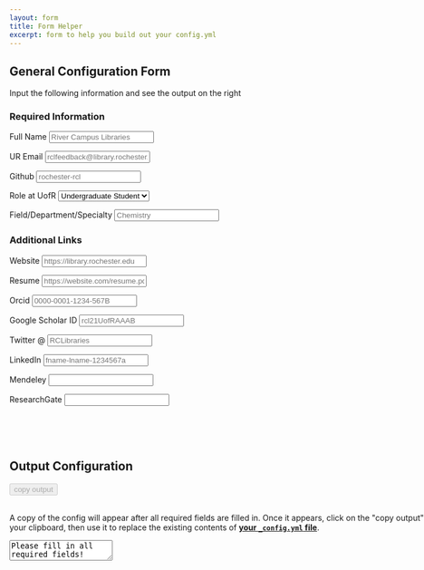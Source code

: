 ```yaml
---
layout: form
title: Form Helper
excerpt: form to help you build out your config.yml
---
```


<main style="width: 90vw;">
  <section id="input">
    <form id="config-form" onchange="submitConfig(); event.preventDefault();">
      <h2>General Configuration Form</h2>
      <p>Input the following information and see the output on the right</p>
      <section id="info">
        <h3>Required Information</h3>
        <p>
          <label for="name">Full Name </label>
          <input id="name" name="name" type="text" placeholder="River Campus Libraries" required>
        </p>
        <p>
          <label>UR Email </label>
          <input id="email" name="email" type="email" placeholder="rclfeedback@library.rochester.edu" required>
        </p>
        <p>
          <label for="github">Github </label>
          <input id="github" name="github" type="text" placeholder="rochester-rcl" required>
        </p>
        <p>
          <label for="role">Role at UofR</label>
          <select id="role" required>
            <option>Undergraduate Student</option>
            <option>Graduate Student</option>
            <option>Researcher</option>
            <option>Professor</option>
            <option>Staff</option>
          </select>
        </p>
        <p>
          <label for="field">Field/Department/Specialty </label>
          <input id="field" name="field" type="text" placeholder="Chemistry" required>
        </p>
      </section>
      <section id="accounts">
        <h3>Additional Links</h3>
        <p>
          <label for="website">Website </label>
          <input id="website" name="website" type="text" placeholder="https://library.rochester.edu">
        </p>
        <p>
          <label for="resume">Resume </label>
          <input id="resume" name="resume" type="text" placeholder="https://website.com/resume.pdf">
        </p>
        <p>
          <label for="orcid">Orcid </label>
          <input id="orcid" name="orcid" type="text" placeholder="0000-0001-1234-567B">
        </p>
        <p>
          <label for="scholar">Google Scholar ID </label>
          <input id="scholar" name="scholar" type="text" placeholder="rcl21UofRAAAB">
        </p>
        <p>
          <label for="twitter">Twitter @</label>
          <input id="twitter" name="twitter" type="text" placeholder="RCLibraries">
        </p>
        <p>
          <label for="linkedin">LinkedIn </label>
          <input id="linkedin" name="linkedin" type="text" placeholder="fname-lname-1234567a">
        </p>
        <p>
          <label for="mendeley">Mendeley </label>
          <input id="mendeley" name="mendeley" type="text" placeholder="">
        </p>
        <p>
          <label for="researchgate">ResearchGate </label>
          <input id="researchgate" name="researchgate" type="text" placeholder="">
        </p>
      </section>
    </form>
    <br><br><br>
  </section>

  <section id="output">
    <h2>Output Configuration</h2>
    <button id="copy-btn" disabled onclick="copyToClipboard('#config-yml')">copy output</button>
    <br><br>
    <p>
      A copy of the config will appear after all required fields are filled in.
      Once it appears, click on the "copy output" button to add it to your clipboard, 
      then use it to replace the existing contents of 
      <strong><a href="https://github.com/{{ author.github }}/{{ author.github }}.github.io/edit/master/_config.yml" 
        target="blank">your <code>_config.yml</code> file</a></strong>.
    </p>
    <textarea readonly id="config-yml">Please fill in all required fields!</textarea>
  </section>
</main>

